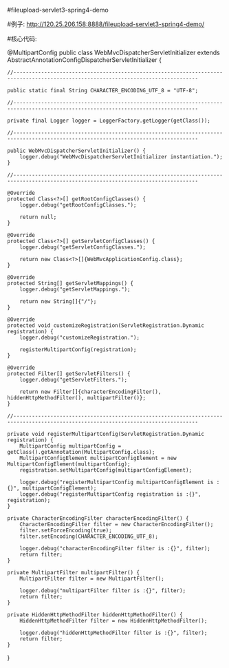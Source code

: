 #fileupload-servlet3-spring4-demo

#例子:
<a href="http://120.25.206.158:8888/fileupload-servlet3-spring4-demo/">http://120.25.206.158:8888/fileupload-servlet3-spring4-demo/</a>

#核心代码:

@MultipartConfig
public class WebMvcDispatcherServletInitializer extends AbstractAnnotationConfigDispatcherServletInitializer {

    //----------------------------------------------------------------------------------------------------------------------------------

    public static final String CHARACTER_ENCODING_UTF_8 = "UTF-8";

    //----------------------------------------------------------------------------------------------------------------------------------

    private final Logger logger = LoggerFactory.getLogger(getClass());

    //----------------------------------------------------------------------------------------------------------------------------------

    public WebMvcDispatcherServletInitializer() {
        logger.debug("WebMvcDispatcherServletInitializer instantiation.");
    }

    //----------------------------------------------------------------------------------------------------------------------------------

    @Override
    protected Class<?>[] getRootConfigClasses() {
        logger.debug("getRootConfigClasses.");

        return null;
    }

    @Override
    protected Class<?>[] getServletConfigClasses() {
        logger.debug("getServletConfigClasses.");

        return new Class<?>[]{WebMvcApplicationConfig.class};
    }

    @Override
    protected String[] getServletMappings() {
        logger.debug("getServletMappings.");

        return new String[]{"/"};
    }

    @Override
    protected void customizeRegistration(ServletRegistration.Dynamic registration) {
        logger.debug("customizeRegistration.");

        registerMultipartConfig(registration);
    }

    @Override
    protected Filter[] getServletFilters() {
        logger.debug("getServletFilters.");

        return new Filter[]{characterEncodingFilter(), hiddenHttpMethodFilter(), multipartFilter()};
    }

    //----------------------------------------------------------------------------------------------------------------------------------

    private void registerMultipartConfig(ServletRegistration.Dynamic registration) {
        MultipartConfig multipartConfig = getClass().getAnnotation(MultipartConfig.class);
        MultipartConfigElement multipartConfigElement = new MultipartConfigElement(multipartConfig);
        registration.setMultipartConfig(multipartConfigElement);

        logger.debug("registerMultipartConfig multipartConfigElement is :{}", multipartConfigElement);
        logger.debug("registerMultipartConfig registration is :{}", registration);
    }

    private CharacterEncodingFilter characterEncodingFilter() {
        CharacterEncodingFilter filter = new CharacterEncodingFilter();
        filter.setForceEncoding(true);
        filter.setEncoding(CHARACTER_ENCODING_UTF_8);

        logger.debug("characterEncodingFilter filter is :{}", filter);
        return filter;
    }

    private MultipartFilter multipartFilter() {
        MultipartFilter filter = new MultipartFilter();

        logger.debug("multipartFilter filter is :{}", filter);
        return filter;
    }

    private HiddenHttpMethodFilter hiddenHttpMethodFilter() {
        HiddenHttpMethodFilter filter = new HiddenHttpMethodFilter();

        logger.debug("hiddenHttpMethodFilter filter is :{}", filter);
        return filter;
    }

}
